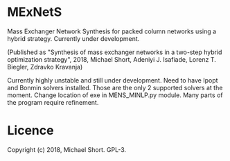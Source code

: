 # MExNetS
Mass Exchanger Network Synthesis for packed column networks using a hybrid strategy. Currently under development. 

(Published as "Synthesis of mass exchanger networks in a two-step hybrid optimization strategy", 2018, Michael Short, Adeniyi J. Isafiade, Lorenz T. Biegler, Zdravko Kravanja)

Currently highly unstable and still under development. Need to have Ipopt and Bonmin solvers installed. Those are the only 2 supported solvers at the moment. Change location of exe in MENS_MINLP.py module. Many parts of the program require refinement.

# Licence

Copyright (c) 2018, Michael Short. GPL-3.
